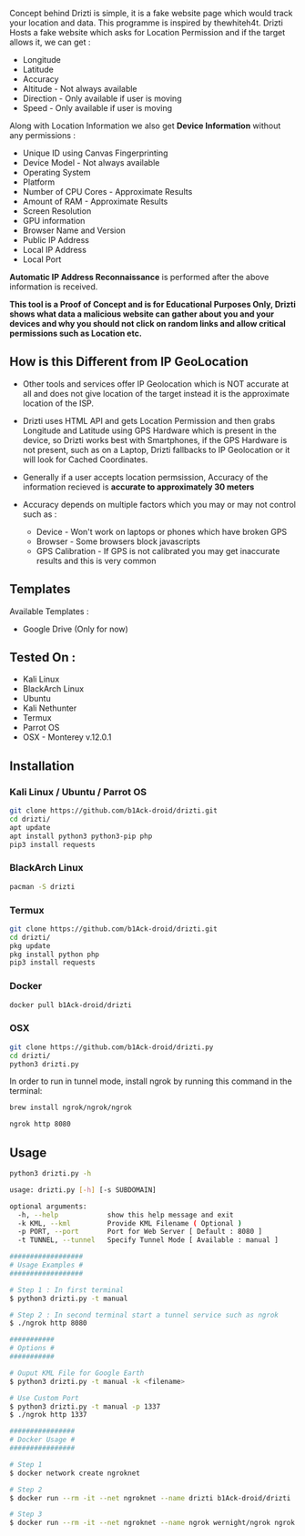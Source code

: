 Concept behind Drizti is simple, it is a fake website page which would track your location and data. This programme is inspired by thewhiteh4t. Drizti Hosts a fake website which asks for Location Permission and if the target allows it, we can get :

* Longitude
* Latitude
* Accuracy
* Altitude - Not always available
* Direction - Only available if user is moving
* Speed - Only available if user is moving

Along with Location Information we also get **Device Information** without any permissions :

* Unique ID using Canvas Fingerprinting
* Device Model - Not always available
* Operating System
* Platform
* Number of CPU Cores - Approximate Results
* Amount of RAM - Approximate Results
* Screen Resolution
* GPU information
* Browser Name and Version
* Public IP Address
* Local IP Address
* Local Port

**Automatic IP Address Reconnaissance** is performed after the above information is received.

**This tool is a Proof of Concept and is for Educational Purposes Only, Drizti shows what data a malicious website can gather about you and your devices and why you should not click on random links and allow critical permissions such as Location etc.**

## How is this Different from IP GeoLocation

* Other tools and services offer IP Geolocation which is NOT accurate at all and does not give location of the target instead it is the approximate location of the ISP.

* Drizti uses HTML API and gets Location Permission and then grabs Longitude and Latitude using GPS Hardware which is present in the device, so Drizti works best with Smartphones, if the GPS Hardware is not present, such as on a Laptop, Drizti fallbacks to IP Geolocation or it will look for Cached Coordinates.  

* Generally if a user accepts location permsission, Accuracy of the information recieved is **accurate to approximately 30 meters**

* Accuracy depends on multiple factors which you may or may not control such as :
  * Device - Won't work on laptops or phones which have broken GPS
  * Browser - Some browsers block javascripts
  * GPS Calibration - If GPS is not calibrated you may get inaccurate results and this is very common

## Templates

Available Templates : 


* Google Drive (Only for now)


## Tested On :

* Kali Linux
* BlackArch Linux
* Ubuntu
* Kali Nethunter
* Termux
* Parrot OS
* OSX - Monterey v.12.0.1

## Installation

### Kali Linux / Ubuntu / Parrot OS

```bash
git clone https://github.com/b1Ack-droid/drizti.git
cd drizti/
apt update
apt install python3 python3-pip php
pip3 install requests
```

### BlackArch Linux

```bash
pacman -S drizti
```

### Termux

```bash
git clone https://github.com/b1Ack-droid/drizti.git
cd drizti/
pkg update
pkg install python php
pip3 install requests
```
### Docker

```bash
docker pull b1Ack-droid/drizti
```

### OSX
```bash
git clone https://github.com/b1Ack-droid/drizti.py
cd drizti/
python3 drizti.py
````

In order to run in tunnel mode, install ngrok by running this command in the terminal:
```bash
brew install ngrok/ngrok/ngrok

ngrok http 8080
````

## Usage

```bash
python3 drizti.py -h

usage: drizti.py [-h] [-s SUBDOMAIN]

optional arguments:
  -h, --help            show this help message and exit
  -k KML, --kml         Provide KML Filename ( Optional )
  -p PORT, --port       Port for Web Server [ Default : 8080 ]
  -t TUNNEL, --tunnel   Specify Tunnel Mode [ Available : manual ]

##################
# Usage Examples #
##################

# Step 1 : In first terminal
$ python3 drizti.py -t manual

# Step 2 : In second terminal start a tunnel service such as ngrok
$ ./ngrok http 8080

###########
# Options #
###########

# Ouput KML File for Google Earth
$ python3 drizti.py -t manual -k <filename>

# Use Custom Port
$ python3 drizti.py -t manual -p 1337
$ ./ngrok http 1337

################
# Docker Usage #
################

# Step 1
$ docker network create ngroknet

# Step 2
$ docker run --rm -it --net ngroknet --name drizti b1Ack-droid/drizti

# Step 3
$ docker run --rm -it --net ngroknet --name ngrok wernight/ngrok ngrok http drizti:8080
```
